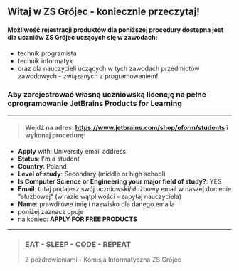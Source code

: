 ## Witaj w ZS Grójec - koniecznie przeczytaj!

#### Możliwość rejestracji produktów dla poniższej procedury dostępna jest dla uczniów ZS Grójec uczących się w zawodach:
- technik programista
- technik informatyk
- oraz dla nauczycieli uczących w tych zawodach przedmiotów zawodowych - związanych z programowaniem!

### Aby zarejestrować własną uczniowską licencję na pełne oprogramowanie JetBrains Products for Learning

---

> #### Wejdź na adres: https://www.jetbrains.com/shop/eform/students  i wykonaj procedurę:

- **Apply** with: University email address
- **Status**: I'm a student
- **Country**: Poland
- **Level of study**: Secondary (middle or high school)
- **Is Computer Science or Engineering your major field of study?**: YES
- **Email**: tutaj podajesz swój uczniowski/służbowy email w naszej domenie "służbowej" (w razie wątpliwości - zapytaj nauczyciela)
- **Name**: prawdiłowe imię i nazwisko dla danego emaila
- poniżej zaznacz opcje
- na koniec: **APPLY FOR FREE PRODUCTS**



---

> ### EAT - SLEEP - CODE - REPEAT
> Z pozdrowieniami - Komisja Informatyczna ZS Grójec

